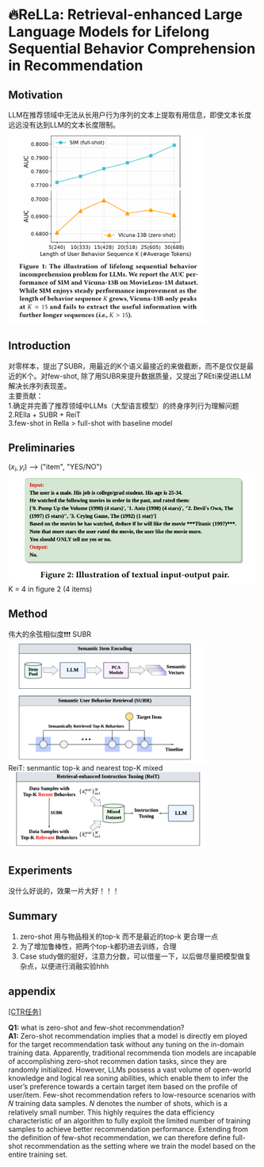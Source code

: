 # 🔥ReLLa: Retrieval-enhanced Large Language Models for Lifelong Sequential Behavior Comprehension in Recommendation



## Motivation
LLM在推荐领域中无法从长用户行为序列的文本上提取有用信息，即使文本长度远远没有达到LLM的文本长度限制。
<img src="./asset/figure1.png" width="400px">


## Introduction

 对零样本，提出了SUBR，用最近的K个语义最接近的来做截断，而不是仅仅是最近的K个。对few-shot, 除了用SUBR来提升数据质量，又提出了REti来促进LLM解决长序列表现差。  
主要贡献：  
1.确定并完善了推荐领域中LLMs（大型语言模型）的终身序列行为理解问题  
2.RElla + SUBR + ReiT  
3.few-shot in Rella > full-shot with baseline model  


## Preliminaries

$(x_i, y_i)$ --> ("item", "YES/NO")  
<img src="./asset/figure2.png" width="500px">  
K = 4 in figure 2 (4 items)  


## Method
伟大的余弦相似度❗❗❗
SUBR  
<img src="./asset/figure3.png" width="400px">  
ReiT: senmantic top-k and nearest top-K mixed
<img src="./asset/figure5.png" width="400px">  


## Experiments
没什么好说的，效果一片大好！！！


## Summary
1. zero-shot 用与物品相关的top-k 而不是最近的top-k 更合理一点
2. 为了增加鲁棒性，把两个top-k都扔进去训练，合理
3. Case study做的挺好，注意力分数，可以借鉴一下，以后做尽量把模型做复杂点，以便进行消融实验hhh

 ## appendix
 [[CTR任务]](https://zhuanlan.zhihu.com/p/372110635)

**Q1:** what is zero-shot and few-shot recommendation?  
**A1:** Zero-shot recommendation implies that a model is directly em
ployed for the target recommendation task without any tuning on
 the in-domain training data. Apparently, traditional recommenda
tion models are incapable of accomplishing zero-shot recommen
dation tasks, since they are randomly initialized. However, LLMs
 possess a vast volume of open-world knowledge and logical rea
soning abilities, which enable them to infer the user’s preference
 towards a certain target item based on the profile of user/item.
 Few-shot recommendation refers to low-resource scenarios with
 𝑁 training data samples. 𝑁 denotes the number of shots, which is
 a relatively small number. This highly requires the data efficiency
 characteristic of an algorithm to fully exploit the limited number of
 training samples to achieve better recommendation performance.
Extending from the definition of few-shot recommendation, we
 can therefore define full-shot recommendation as the setting where
 we train the model based on the entire training set.


